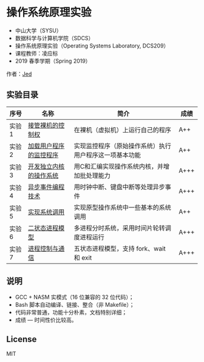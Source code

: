 # 操作系统原理实验

*   中山大学（SYSU）
*   数据科学与计算机学院（SDCS）
*   操作系统原理实验（Operating Systems Laboratory, DCS209）
*   课程教师：凌应标
*   2019 春季学期（Spring 2019）

作者：[Jed](https://www.jeddd.com/)



## 实验目录

| 序号   | 名称                                                   | 简介                                                   | 成绩 |
| ------ | ------------------------------------------------------ | ------------------------------------------------------ | ---- |
| 实验 1 | [接管裸机的控制权](项目1_接管裸机的控制权)             | 在裸机（虚拟机）上运行自己的程序                       | A++  |
| 实验 2 | [加载用户程序的监控程序](项目2_加载用户程序的监控程序) | 实现监控程序（原始操作系统）执行用户程序这一项基本功能 | A++  |
| 实验 3 | [开发独立内核的操作系统](项目3_开发独立内核的操作系统) | 用C和汇编实现操作系统内核，并增加批处理能力            | A+++ |
| 实验 4 | [异步事件编程技术](项目4_异步事件编程技术)             | 用时钟中断、键盘中断等处理异步事件                     | A+++ |
| 实验 5 | [实现系统调用](项目5_实现系统调用)                     | 实现原型操作系统中一些基本的系统调用                   | A++  |
| 实验 6 | [二状态进程模型](项目6_二状态进程模型)                 | 多进程分时系统，采用时间片轮转调度进程运行             | A+++ |
| 实验 7 | [进程控制与通信](项目7_进程控制与通信)                 | 五状态进程模型，支持 fork、wait 和 exit                | A+++ |



## 说明

* GCC + NASM 实模式（16 位兼容的 32 位代码）；
* Bash 脚本自动编译、链接、整合（非 Makefile）；
* 代码非常普通，功能十分朴素，文档特别详细；
* 成绩 — 时间性价比较高。



## License

MIT